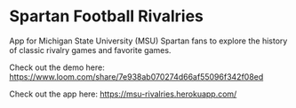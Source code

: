 # Spartan Football Rivalries

App for Michigan State University (MSU) Spartan fans to explore the history of classic rivalry games and favorite games.

Check out the demo here: https://www.loom.com/share/7e938ab070274d66af55096f342f08ed

Check out the app here: https://msu-rivalries.herokuapp.com/
